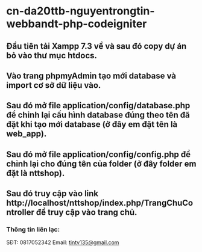 # cn-da20ttb-nguyentrongtin-webbandt-php-codeigniter
## Đầu tiên tải Xampp 7.3 về và sau đó copy dự án bỏ vào thư mục htdocs.
## Vào trang phpmyAdmin tạo mới database và import cơ sở dữ liệu vào.
## Sau đó mở file application/config/database.php để chỉnh lại cấu hình database đúng theo tên đã đặt khi tạo mới database (ở đây em đặt tên là web_app).
## Sau đó mở file application/config/config.php để chỉnh lại cho đúng tên của folder (ở đây folder em đặt là nttshop).
## Sau đó truy cập vào link http://localhost/nttshop/index.php/TrangChuController để truy cập vào trang chủ.
### Thông tin liên lạc: 
SĐT: 0817052342
Email: tintv135@gmail.com
                

